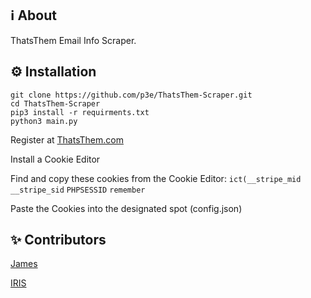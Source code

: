 ## ℹ️ About
ThatsThem Email Info Scraper.
## ⚙️ Installation
```
git clone https://github.com/p3e/ThatsThem-Scraper.git
cd ThatsThem-Scraper
pip3 install -r requirments.txt
python3 main.py
```
Register at [ThatsThem.com](https://thatsthem.com/register)

Install a Cookie Editor

Find and copy these cookies from the Cookie Editor: ```ict(__stripe_mid``` ```__stripe_sid``` ```PHPSESSID``` ```remember```

Paste the Cookies into the designated spot (config.json)

## ✨ Contributors
[James](https://github.com/p3e)

[IRIS](https://github.com/IRIS-Team)
